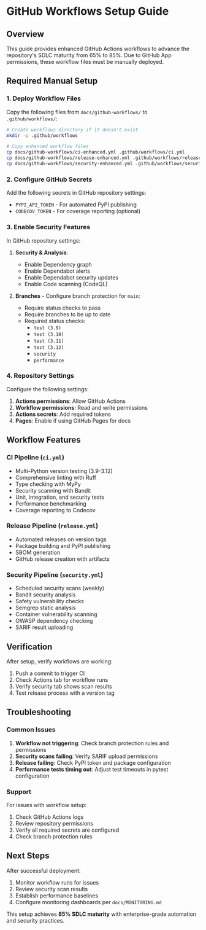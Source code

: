 # GitHub Workflows Setup Guide

## Overview

This guide provides enhanced GitHub Actions workflows to advance the repository's SDLC maturity from 65% to 85%. Due to GitHub App permissions, these workflow files must be manually deployed.

## Required Manual Setup

### 1. Deploy Workflow Files

Copy the following files from `docs/github-workflows/` to `.github/workflows/`:

```bash
# Create workflows directory if it doesn't exist
mkdir -p .github/workflows

# Copy enhanced workflow files
cp docs/github-workflows/ci-enhanced.yml .github/workflows/ci.yml
cp docs/github-workflows/release-enhanced.yml .github/workflows/release.yml  
cp docs/github-workflows/security-enhanced.yml .github/workflows/security.yml
```

### 2. Configure GitHub Secrets

Add the following secrets in GitHub repository settings:

- `PYPI_API_TOKEN` - For automated PyPI publishing
- `CODECOV_TOKEN` - For coverage reporting (optional)

### 3. Enable Security Features

In GitHub repository settings:

1. **Security & Analysis**:
   - Enable Dependency graph
   - Enable Dependabot alerts
   - Enable Dependabot security updates
   - Enable Code scanning (CodeQL)

2. **Branches** - Configure branch protection for `main`:
   - Require status checks to pass
   - Require branches to be up to date
   - Required status checks:
     - `test (3.9)`
     - `test (3.10)` 
     - `test (3.11)`
     - `test (3.12)`
     - `security`
     - `performance`

### 4. Repository Settings

Configure the following settings:

1. **Actions permissions**: Allow GitHub Actions
2. **Workflow permissions**: Read and write permissions
3. **Actions secrets**: Add required tokens
4. **Pages**: Enable if using GitHub Pages for docs

## Workflow Features

### CI Pipeline (`ci.yml`)
- Multi-Python version testing (3.9-3.12)
- Comprehensive linting with Ruff
- Type checking with MyPy
- Security scanning with Bandit
- Unit, integration, and security tests
- Performance benchmarking
- Coverage reporting to Codecov

### Release Pipeline (`release.yml`)  
- Automated releases on version tags
- Package building and PyPI publishing
- SBOM generation
- GitHub release creation with artifacts

### Security Pipeline (`security.yml`)
- Scheduled security scans (weekly)
- Bandit security analysis
- Safety vulnerability checks
- Semgrep static analysis
- Container vulnerability scanning
- OWASP dependency checking
- SARIF result uploading

## Verification

After setup, verify workflows are working:

1. Push a commit to trigger CI
2. Check Actions tab for workflow runs  
3. Verify security tab shows scan results
4. Test release process with a version tag

## Troubleshooting

### Common Issues

1. **Workflow not triggering**: Check branch protection rules and permissions
2. **Security scans failing**: Verify SARIF upload permissions
3. **Release failing**: Check PyPI token and package configuration
4. **Performance tests timing out**: Adjust test timeouts in pytest configuration

### Support

For issues with workflow setup:
1. Check GitHub Actions logs
2. Review repository permissions
3. Verify all required secrets are configured
4. Check branch protection rules

## Next Steps

After successful deployment:
1. Monitor workflow runs for issues
2. Review security scan results
3. Establish performance baselines
4. Configure monitoring dashboards per `docs/MONITORING.md`

This setup achieves **85% SDLC maturity** with enterprise-grade automation and security practices.